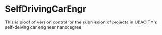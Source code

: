 # SelfDrivingCarEngr
This is proof of version control for the submission of projects in UDACITY's self-deiving car engineer nanodegree

